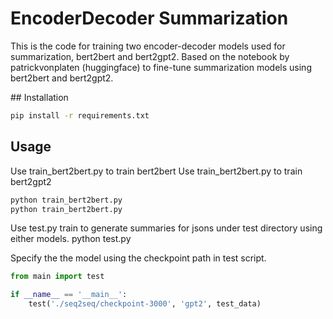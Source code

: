 # EncoderDecoder Summarization

This is the code for training two encoder-decoder models used for summarization, bert2bert and bert2gpt2.
Based on the notebook by patrickvonplaten (huggingface) to fine-tune summarization models using bert2bert and bert2gpt2.

## Installation

```bash
pip install -r requirements.txt
```

## Usage

Use train_bert2bert.py to train bert2bert 
Use train_bert2bert.py to train bert2gpt2

```bash
python train_bert2bert.py
python train_bert2bert.py
```

Use test.py train to generate summaries for jsons under test directory using either models.
python test.py

Specify the the model using the checkpoint path in test script.

```python
from main import test

if __name__ == '__main__':
	test('./seq2seq/checkpoint-3000', 'gpt2', test_data)
```
